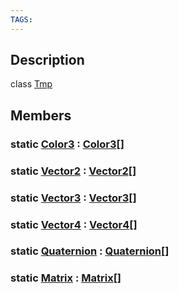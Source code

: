 ```yaml
---
TAGS:
---
```

## Description

class [Tmp](/classes/3.0/Tmp)



## Members

### static [Color3](/classes/3.0/Color3) : [Color3](/classes/3.0/Color3)[]



### static [Vector2](/classes/3.0/Vector2) : [Vector2](/classes/3.0/Vector2)[]



### static [Vector3](/classes/3.0/Vector3) : [Vector3](/classes/3.0/Vector3)[]



### static [Vector4](/classes/3.0/Vector4) : [Vector4](/classes/3.0/Vector4)[]



### static [Quaternion](/classes/3.0/Quaternion) : [Quaternion](/classes/3.0/Quaternion)[]



### static [Matrix](/classes/3.0/Matrix) : [Matrix](/classes/3.0/Matrix)[]



